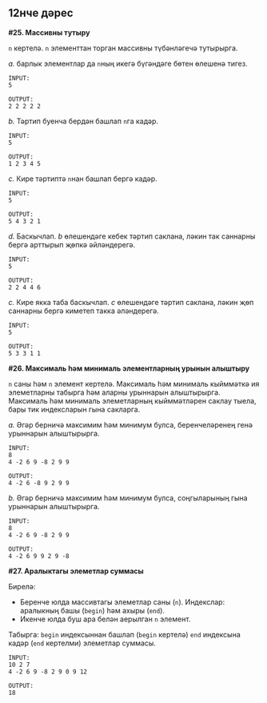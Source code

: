 ## 12нче дәрес

**#25. Массивны тутыру**

`n` кертелә. `n` элементтан торган массивны түбәнләгечә тутырырга.

*a.* барлык элементлар да `n`ның икегә бүгәндәге бөтен өлешенә тигез.
```
INPUT:
5

OUTPUT:
2 2 2 2 2
```

*b.* Тәртип буенча бердән башлап `n`га кадәр.
```
INPUT:
5

OUTPUT:
1 2 3 4 5
```

*c.* Кире тәртиптә `n`нан башлап бергә кадәр.
```
INPUT:
5

OUTPUT:
5 4 3 2 1
```

*d.* Баскычлап. *b* өлешендәге кебек тәртип саклана, ләкин так саннарны бергә арттырып җөпкә әйләндерегә.
```
INPUT:
5

OUTPUT:
2 2 4 4 6
```

*c.* Кире якка таба баскычлап. *с* өлешендәге тәртип саклана, ләкин җөп саннарны бергә киметеп такка әләндерегә.
```
INPUT:
5

OUTPUT:
5 3 3 1 1
```

**#26. Максималь һәм минималь элементларның урынын алыштыру**

`n` саны һәм `n` элемент кертелә. Максималь һәм минималь кыйммәткә ия элеметларны табырга һәм аларны урыннарын алыштырырга.
Максималь һәм минималь элеметларның кыйммәтләрен саклау тыела, бары тик индексларын гына сакларга.

*a.* Әгәр берничә максимим һәм минимум булса, беренчеләренең генә урыннарын алыштырырга.
```
INPUT:
8
4 -2 6 9 -8 2 9 9

OUTPUT:
4 -2 6 -8 9 2 9 9
```

*b.* Әгәр берничә максимим һәм минимум булса, соңгыларының гына урыннарын алыштырырга.
```
INPUT:
8
4 -2 6 9 -8 2 9 9

OUTPUT:
4 -2 6 9 9 2 9 -8
```

**#27. Аралыктагы элеметлар суммасы**

Бирелә:
* Беренче юлда массивтагы элеметлар саны (`n`). Индекслар: аралыкның башы (`begin`) һәм ахыры (`end`).
* Икенче юлда буш ара белән аерылган `n` элемент.

Табырга: `begin` индексыннан башлап (`begin` кертелә) `end` индексына кадәр (`end` кертелми) элеметлар суммасы.
```
INPUT:
10 2 7
4 -2 6 9 -8 2 9 0 9 12

OUTPUT:
18
```
